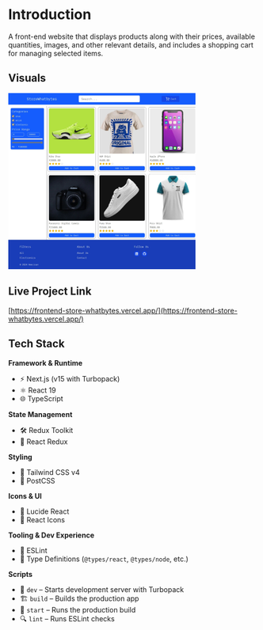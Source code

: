 # Introduction
A front-end website that displays products along with their prices, available quantities, images, and other relevant details, and includes a shopping cart for managing selected items.  

## Visuals
<img src="https://github.com/AakrshitThakur/frontend-store-whatbytes/blob/main/public/landing-page.jpeg?raw=true" alt="Landing page" width="75%" />


## Live Project Link

[https://frontend-store-whatbytes.vercel.app/](https://frontend-store-whatbytes.vercel.app/)  

## Tech Stack

**Framework & Runtime**  
- ⚡ Next.js (v15 with Turbopack)
- ⚛️ React 19
- 🌐 TypeScript  

**State Management**  
- 🛠️ Redux Toolkit
- 🔗 React Redux  

**Styling**  
- 🎨 Tailwind CSS v4
- 🧵 PostCSS  

**Icons & UI**  
- 🌟 Lucide React
- 🎯 React Icons  

**Tooling & Dev Experience**  
- 🧪 ESLint
- 🧠 Type Definitions (`@types/react`, `@types/node`, etc.)  

**Scripts**  
- 🧪 `dev` – Starts development server with Turbopack  
- 🏗️ `build` – Builds the production app  
- 🚀 `start` – Runs the production build  
- 🔍 `lint` – Runs ESLint checks  
